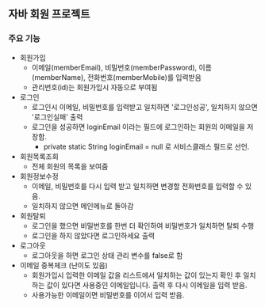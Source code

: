 ## 자바 회원 프로젝트
### 주요 기능
- 회원가입
  - 이메일(memberEmail), 비밀번호(memberPassword), 이름(memberName), 전화번호(memberMobile)를 입력받음
  - 관리번호(id)는 회원가입시 자동으로 부여됨
- 로그인
  - 로그인시 이메일, 비밀번호를 입력받고 일치하면 '로그인성공', 일치하지 않으면 '로그인실패' 출력
  - 로그인을 성공하면 loginEmail 이라는 필드에 로그인하는 회원의 이메일을 저장함.
    - private static String loginEmail = null 로 서비스클래스 필드로 선언.
- 회원목록조회
  - 전체 회원의 목록을 보여줌
- 회원정보수정
  - 이메일, 비밀번호를 다시 입력 받고 일치하면 변경할 전화번호를 입력할 수 있음.
  - 일치하지 않으면 메인메뉴로 돌아감
- 회원탈퇴
  - 로그인을 했으면 비밀번호를 한번 더 확인하여 비밀번호가 일치하면 탈퇴 수행
  - 로그인을 하지 않았다면 로그인하세요 출력
- 로그아웃
  - 로그아웃을 하면 로그인 상태 관리 변수를 false로 함
- 이메일 중복체크 (난이도 있음)
  - 회원가입시 입력한 이메일 값을 리스트에서 일치하는 값이 있는지 확인 후 일치하는 값이 있다면 사용중인 이메일입니다. 출력 후 다시 이메일을 입력 받음.
  - 사용가능한 이메일이면 비밀번호를 이어서 입력 받음. 